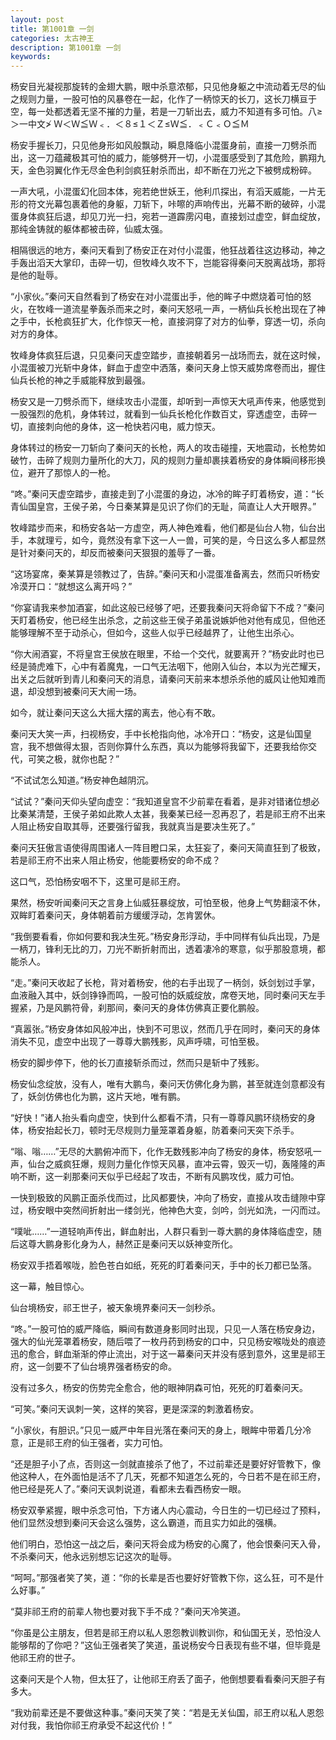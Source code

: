 ```yaml
---
layout: post
title: 第1001章 一剑
categories: 太古神王
description: 第1001章 一剑
keywords:
---
```


杨安目光凝视那旋转的金翅大鹏，眼中杀意浓郁，只见他身躯之中流动着无尽的仙之规则力量，一股可怕的风暴卷在一起，化作了一柄惊天的长刀，这长刀横亘于空，每一处都透着无坚不摧的力量，若是一刀斩出去，威力不知道有多可怕。八≥＞一中文≯ Ｗ＜Ｗ≦Ｗ﹤．＜８≤１＜Ｚ≤Ｗ≦．﹤Ｃ﹤Ｏ≦Ｍ

杨安手握长刀，只见他身形如风般飘动，瞬息降临小混蛋身前，直接一刀劈杀而出，这一刀蕴藏极其可怕的威力，能够劈开一切，小混蛋感受到了其危险，鹏翔九天，金色羽翼化作无尽金色利剑疯狂射杀而出，却不断在刀光之下被劈成粉碎。

一声大吼，小混蛋幻化回本体，宛若绝世妖王，他利爪探出，有滔天威能，一片无形的符文光幕包裹着他的身躯，刀斩下，咔嚓的声响传出，光幕不断的破碎，小混蛋身体疯狂后退，却见刀光一扫，宛若一道霹雳闪电，直接划过虚空，鲜血绽放，那纯金铸就的躯体都被击碎，仙威太强。

相隔很远的地方，秦问天看到了杨安正在对付小混蛋，他狂战着往这边移动，神之手轰出滔天大掌印，击碎一切，但牧峰久攻不下，岂能容得秦问天脱离战场，那将是他的耻辱。

“小家伙。”秦问天自然看到了杨安在对小混蛋出手，他的眸子中燃烧着可怕的怒火，在牧峰一道流星拳轰杀而来之时，秦问天怒吼一声，一柄仙兵长枪出现在了神之手中，长枪疯狂扩大，化作惊天一枪，直接洞穿了对方的仙拳，穿透一切，杀向对方的身体。

牧峰身体疯狂后退，只见秦问天虚空踏步，直接朝着另一战场而去，就在这时候，小混蛋被刀光斩中身体，鲜血于虚空中洒落，秦问天身上惊天威势席卷而出，握住仙兵长枪的神之手威能释放到最强。

杨安又是一刀劈杀而下，继续攻击小混蛋，却听到一声惊天大吼声传来，他感觉到一股强烈的危机，身体转过，就看到一仙兵长枪化作数百丈，穿透虚空，击碎一切，直接刺向他的身体，这一枪快若闪电，威力惊天。

身体转过的杨安一刀斩向了秦问天的长枪，两人的攻击碰撞，天地震动，长枪势如破竹，击碎了规则力量所化的大刀，风的规则力量却裹挟着杨安的身体瞬间移形换位，避开了那惊人的一枪。

“咚。”秦问天虚空踏步，直接走到了小混蛋的身边，冰冷的眸子盯着杨安，道：“长青仙国皇宫，王侯子弟，今日秦某算是见识了你们的无耻，简直让人大开眼界。”

牧峰踏步而来，和杨安各站一方虚空，两人神色难看，他们都是仙台人物，仙台出手，本就理亏，如今，竟然没有拿下这一人一兽，可笑的是，今日这么多人都显然是针对秦问天的，却反而被秦问天狠狠的羞辱了一番。

“这场宴席，秦某算是领教过了，告辞。”秦问天和小混蛋准备离去，然而只听杨安冷漠开口：“就想这么离开吗？”

“你宴请我来参加酒宴，如此这般已经够了吧，还要我秦问天将命留下不成？”秦问天盯着杨安，他已经生出杀念，之前这些王侯子弟虽说嫉妒他对他有成见，但他还能够理解不至于动杀心，但如今，这些人似乎已经越界了，让他生出杀心。

“你大闹酒宴，不将皇宫王侯放在眼里，不给一个交代，就要离开？”杨安此时也已经是骑虎难下，心中有着魔鬼，一口气无法咽下，他刚入仙台，本以为光芒耀天，出关之后就听到青儿和秦问天的消息，请秦问天前来本想杀杀他的威风让他知难而退，却没想到被秦问天大闹一场。

如今，就让秦问天这么大摇大摆的离去，他心有不敢。

秦问天大笑一声，扫视杨安，手中长枪指向他，冰冷开口：“杨安，这是仙国皇宫，我不想做得太狠，否则你算什么东西，真以为能够将我留下，还要我给你交代，可笑之极，就你也配？”

“不试试怎么知道。”杨安神色越阴沉。

“试试？”秦问天仰头望向虚空：“我知道皇宫不少前辈在看着，是非对错诸位想必比秦某清楚，王侯子弟如此欺人太甚，我秦某已经一忍再忍了，若是祁王府不出来人阻止杨安自取其辱，还要强行留我，我就真当是要决生死了。”

秦问天狂傲言语使得周围诸人一阵目瞪口呆，太狂妄了，秦问天简直狂到了极致，若是祁王府不出来人阻止杨安，他能要杨安的命不成？

这口气，恐怕杨安咽不下，这里可是祁王府。

果然，杨安听闻秦问天之言身上仙威狂暴绽放，可怕至极，他身上气势翻滚不休，双眸盯着秦问天，身体朝着前方缓缓浮动，怎肯罢休。

“我倒要看看，你如何要和我决生死。”杨安身形浮动，手中同样有仙兵出现，乃是一柄刀，锋利无比的刀，刀光不断折射而出，透着凄冷的寒意，似乎那股意境，都能杀人。

“走。”秦问天收起了长枪，背对着杨安，他的右手出现了一柄剑，妖剑划过手掌，血液融入其中，妖剑铮铮而鸣，一股可怕的妖威绽放，席卷天地，同时秦问天左手握紧，乃是风鹏符骨，刹那间，秦问天的身体仿佛真正要化鹏般。

“真嚣张。”杨安身体如风般冲出，快到不可思议，然而几乎在同时，秦问天的身体消失不见，虚空中出现了一尊尊大鹏残影，风声呼啸，可怕至极。

杨安的脚步停下，他的长刀直接斩杀而过，然而只是斩中了残影。

杨安仙念绽放，没有人，唯有大鹏鸟，秦问天仿佛化身为鹏，甚至就连剑意都没有了，妖剑仿佛也化为鹏，这片天地，唯有鹏。

“好快！”诸人抬头看向虚空，快到什么都看不清，只有一尊尊风鹏环绕杨安的身体，杨安抬起长刀，顿时无尽规则力量笼罩着身躯，防着秦问天突下杀手。

“嗡、嗡……”无尽的大鹏俯冲而下，化作无数残影冲向了杨安的身体，杨安怒吼一声，仙台之威疯狂爆，规则力量化作惊天风暴，直冲云霄，毁灭一切，轰隆隆的声响不断，这一刹那秦问天似乎已经起了攻击，不断有风鹏攻伐，威力可怕。

一快到极致的风鹏正面杀伐而过，比风都要快，冲向了杨安，直接从攻击缝隙中穿过，杨安眼中突然间折射出一缕剑光，他神色大变，剑吟，剑光如洗，一闪而过。

“噗呲……”一道轻响声传出，鲜血射出，人群只看到一尊大鹏的身体降临虚空，随后这尊大鹏身影化身为人，赫然正是秦问天以妖神变所化。

杨安双手捂着喉咙，脸色苍白如纸，死死的盯着秦问天，手中的长刀都已坠落。

这一幕，触目惊心。

仙台境杨安，祁王世子，被天象境界秦问天一剑秒杀。

“咚。”一股可怕的威严降临，瞬间有数道身影同时出现，只见一人落在杨安身边，强大的仙光笼罩着杨安，随后喂了一枚丹药到杨安的口中，只见杨安喉咙处的痕迹迅的愈合，鲜血渐渐的停止流出，对于这一幕秦问天并没有感到意外，这里是祁王府，这一剑要不了仙台境界强者杨安的命。

没有过多久，杨安的伤势完全愈合，他的眼神阴森可怕，死死的盯着秦问天。

“可笑。”秦问天讽刺一笑，这样的笑容，更是深深的刺激着杨安。

“小家伙，有胆识。”只见一威严中年目光落在秦问天的身上，眼眸中带着几分冷意，正是祁王府的仙王强者，实力可怕。

“还是胆子小了点，否则这一剑就直接杀了他了，不过前辈还是要好好管教下，像他这种人，在外面怕是活不了几天，死都不知道怎么死的，今日若不是在祁王府，他已经是死人了。”秦问天讽刺说道，看都未去看西杨安一眼。

杨安双拳紧握，眼中杀念可怕，下方诸人内心震动，今日生的一切已经过了预料，他们显然没想到秦问天会这么强势，这么霸道，而且实力如此的强横。

他们明白，恐怕这一战之后，秦问天将会成为杨安的心魔了，他会恨秦问天入骨，不杀秦问天，他永远别想忘记这次的耻辱。

“呵呵。”那强者笑了笑，道：“你的长辈是否也要好好管教下你，这么狂，可不是什么好事。”

“莫非祁王府的前辈人物也要对我下手不成？”秦问天冷笑道。

“你虽是公主朋友，但若是祁王府以私人恩怨教训教训你，和仙国无关，恐怕没人能够帮的了你吧？”这仙王强者笑了笑道，虽说杨安今日表现有些不堪，但毕竟是他祁王府的世子。

这秦问天是个人物，但太狂了，让他祁王府丢了面子，他倒想要看看秦问天胆子有多大。

“我劝前辈还是不要做这种事。”秦问天笑了笑：“若是无关仙国，祁王府以私人恩怨对付我，我怕你祁王府承受不起这代价！”
